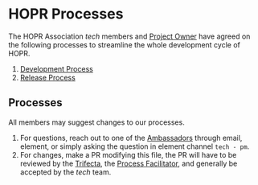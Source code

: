 # HOPR Processes

The HOPR Association _tech_ members and [Project Owner](#legend) have agreed on the following processes to streamline the whole development cycle of HOPR.

1. [Development Process](./development.md)
2. [Release Process](./release.md)

## Processes

All members may suggest changes to our processes.

1. For questions, reach out to one of the [Ambassadors](./development.md#ambassadors) through email, element, or simply asking the question in element channel `tech - pm`.
2. For changes, make a PR modifying this file, the PR will have to be reviewed by the [Trifecta](./development.md#trifecta), the [Process Facilitator](./development.md#legend), and generally be accepted by the _tech_ team.
